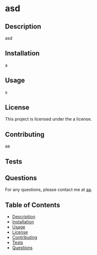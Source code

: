 # asd

## Description
asd

## Installation
a

## Usage
s

## License
This project is licensed under the a license.

## Contributing
aa

## Tests


## Questions
For any questions, please contact me at [aa](mailto:aa).
## Table of Contents
- [Description](#description)
- [Installation](#installation)
- [Usage](#usage)
- [License](#license)
- [Contributing](#contributing)
- [Tests](#tests)
- [Questions](#questions)

